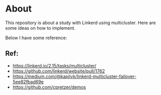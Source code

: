# About

This repository is about a study with Linkerd using multicluster. Here are some ideas on how to implement.

Below I have some reference:

## Ref:
- https://linkerd.io/2.15/tasks/multicluster/
- https://github.com/linkerd/website/pull/1762
- https://medium.com/@kapilvk/linkerd-multicluster-failover-5ee82fbad69e
- https://github.com/cpretzer/demos
